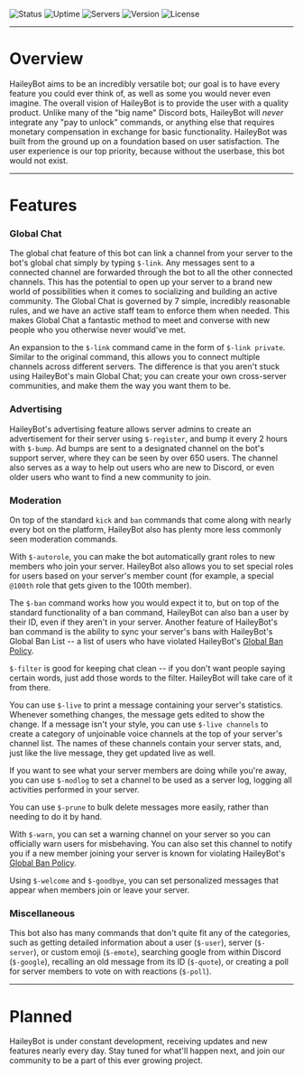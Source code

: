 ![Status][status] ![Uptime][uptime] ![Servers][servers] ![Version][version] ![License][license]

[status]: https://botlist.space/bot/423637161632464906/badge?property=status&style=flat-square&color=brightgreen
[uptime]: https://botlist.space/bot/423637161632464906/badge?property=uptime.2&style=flat-square&color=brightgreen
[servers]: https://botlist.space/bot/423637161632464906/badge?property=servers&style=flat-square&color=informational
[version]: https://img.shields.io/github/manifest-json/v/haileybot/haileybot.github.io?style=flat-square&color=blueviolet
[license]: https://img.shields.io/github/license/haileybot/haileybot.github.io?style=flat-square

---
# Overview
HaileyBot aims to be an incredibly versatile bot; our goal is to have every feature you could ever think of, as well as some you would never even imagine. The overall vision of HaileyBot is to provide the user with a quality product. Unlike many of the "big name" Discord bots, HaileyBot will _never_ integrate any "pay to unlock" commands, or anything else that requires monetary compensation in exchange for basic functionality. HaileyBot was built from the ground up on a foundation based on user satisfaction. The user experience is our top priority, because without the userbase, this bot would not exist.

---
# Features
### Global Chat
The global chat feature of this bot can link a channel from your server to the bot's global chat simply by typing `$-link`. Any messages sent to a connected channel are forwarded through the bot to all the other connected channels. This has the potential to open up your server to a brand new world of possibilities when it comes to socializing and building an active community. The Global Chat is governed by 7 simple, incredibly reasonable rules, and we have an active staff team to enforce them when needed. This makes Global Chat a fantastic method to meet and converse with new people who you otherwise never would've met.

An expansion to the `$-link` command came in the form of `$-link private`. Similar to the original command, this allows you to connect multiple channels across different servers. The difference is that you aren't stuck using HaileyBot's main Global Chat; you can create your own cross-server communities, and make them the way you want them to be.
### Advertising
HaileyBot's advertising feature allows server admins to create an advertisement for their server using `$-register`, and bump it every 2 hours with `$-bump`. Ad bumps are sent to a designated channel on the bot's support server, where they can be seen by over 650 users. The channel also serves as a way to help out users who are new to Discord, or even older users who want to find a new community to join.
### Moderation
On top of the standard `kick` and `ban` commands that come along with nearly every bot on the platform, HaileyBot also has plenty more less commonly seen moderation commands.

With `$-autorole`, you can make the bot automatically grant roles to new members who join your server. HaileyBot also allows you to set special roles for users based on your server's member count (for example, a special `@100th` role that gets given to the 100th member).

The `$-ban` command works how you would expect it to, but on top of the standard functionality of a ban command, HaileyBot can also ban a user by their ID, even if they aren't in your server. Another feature of HaileyBot's ban command is the ability to sync your server's bans with HaileyBot's Global Ban List -- a list of users who have violated HaileyBot's [Global Ban Policy][gbp].

`$-filter` is good for keeping chat clean -- if you don't want people saying certain words, just add those words to the filter. HaileyBot will take care of it from there.

You can use `$-live` to print a message containing your server's statistics. Whenever something changes, the message gets edited to show the change. If a message isn't your style, you can use `$-live channels` to create a category of unjoinable voice channels at the top of your server's channel list. The names of these channels contain your server stats, and, just like the live message, they get updated live as well.

If you want to see what your server members are doing while you're away, you can use `$-modlog` to set a channel to be used as a server log, logging all activities performed in your server.

You can use `$-prune` to bulk delete messages more easily, rather than needing to do it by hand.

With `$-warn`, you can set a warning channel on your server so you can officially warn users for misbehaving. You can also set this channel to notify you if a new member joining your server is known for violating HaileyBot's [Global Ban Policy][gbp].

Using `$-welcome` and `$-goodbye`, you can set personalized messages that appear when members join or leave your server.

[gbp]: https://docs.haileybot.com/reference/gbp
### Miscellaneous
This bot also has many commands that don't quite fit any of the categories, such as getting detailed information about a user (`$-user`), server (`$-server`), or custom emoji (`$-emote`), searching google from within Discord (`$-google`), recalling an old message from its ID (`$-quote`), or creating a poll for server members to vote on with reactions (`$-poll`).

---
# Planned
HaileyBot is under constant development, receiving updates and new features nearly every day. Stay tuned for what'll happen next, and join our community to be a part of this ever growing project.
